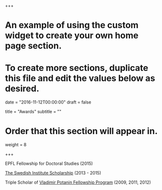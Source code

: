 +++
# An example of using the custom widget to create your own home page section.
# To create more sections, duplicate this file and edit the values below as desired.

date = "2016-11-12T00:00:00"
draft = false

title = "Awards"
subtitle = ""

# Order that this section will appear in.
weight = 8

+++

<i class="fa fa-trophy" aria-hidden="true"></i>
<span>
EPFL Fellowship for Doctoral Studies (2015)
<span/>

<i class="fa fa-trophy" aria-hidden="true"></i>
<span>
[The Swedish Institute Scholarship](https://eng.si.se/areas-of-operation/scholarships-and-grants/visby-programme/visby-programme-scholarships-for-masters-level-studies/)
(2013 - 2015)
<span/>

<i class="fa fa-trophy" aria-hidden="true"></i>
<span>
Triple Scholar of [Vladimir Potanin Fellowship Program](http://english.fondpotanin.ru/what_we_do/education/fellowships)
(2009, 2011, 2012)
<span/>
